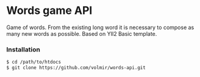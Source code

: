Words game API
===============

Game of words. From the existing long word it is necessary to compose as many new words as possible.
Based on YII2 Basic template.

### Installation

```sh
$ cd /path/to/htdocs
$ git clone https://github.com/volmir/words-api.git
```
